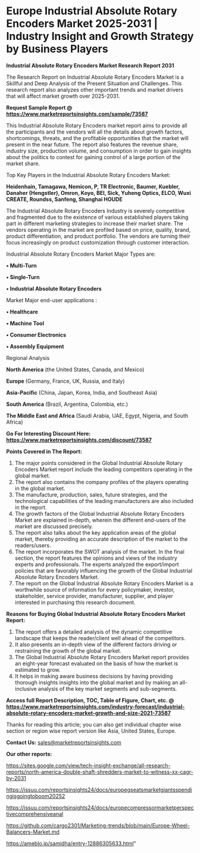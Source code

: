  # Europe Industrial Absolute Rotary Encoders Market 2025-2031 | Industry Insight and Growth Strategy by Business Players

<strong>Industrial Absolute Rotary Encoders Market Research Report 2031</strong>

The Research Report on Industrial Absolute Rotary Encoders Market is a Skillful and Deep Analysis of the Present Situation and Challenges. This research report also analyzes other important trends and market drivers that will affect market growth over 2025-2031.

<strong>Request Sample Report @ <a href=https://www.marketreportsinsights.com/sample/73587>https://www.marketreportsinsights.com/sample/73587</a></strong>

This Industrial Absolute Rotary Encoders market report aims to provide all the participants and the vendors will all the details about growth factors, shortcomings, threats, and the profitable opportunities that the market will present in the near future. The report also features the revenue share, industry size, production volume, and consumption in order to gain insights about the politics to contest for gaining control of a large portion of the market share.

Top Key Players in the Industrial Absolute Rotary Encoders Market:

<strong>Heidenhain, Tamagawa, Nemicon, P, TR Electronic, Baumer, Kuebler, Danaher (Hengstler), Omron, Koyo, BEI, Sick, Yuheng Optics, ELCO, Wuxi CREATE, Roundss, Sanfeng, Shanghai HOUDE</strong>

The Industrial Absolute Rotary Encoders Industry is severely competitive and fragmented due to the existence of various established players taking part in different marketing strategies to increase their market share. The vendors operating in the market are profiled based on price, quality, brand, product differentiation, and product portfolio. The vendors are turning their focus increasingly on product customization through customer interaction.

Industrial Absolute Rotary Encoders Market Major Types are:

<strong>• Multi-Turn

• Single-Turn

• Industrial Absolute Rotary Encoders</strong>

Market Major end-user applications :

<strong>• Healthcare

• Machine Tool

• Consumer Electronics

• Assembly Equipment</strong>

Regional Analysis

</u><strong><b>North America</b></strong> (the United States, Canada, and Mexico)

<strong><b>Europe </b></strong>(Germany, France, UK, Russia, and Italy)

<strong><b>Asia-Pacific</b></strong> (China, Japan, Korea, India, and Southeast Asia)

<strong><b>South America</b></strong> (Brazil, Argentina, Colombia, etc.)

<strong><b>The Middle East and Africa</b></strong> (Saudi Arabia, UAE, Egypt, Nigeria, and South Africa)

<strong>Go For Interesting Discount Here: <a href=https://www.marketreportsinsights.com/discount/73587>https://www.marketreportsinsights.com/discount/73587</a></strong>

<strong>Points Covered in The Report:</strong>
<ol>
  <li>The major points considered in the Global Industrial Absolute Rotary Encoders Market report include the leading competitors operating in the global market.</li>
  <li>The report also contains the company profiles of the players operating in the global market.</li>
  <li>The manufacture, production, sales, future strategies, and the technological capabilities of the leading manufacturers are also included in the report.</li>
  <li>The growth factors of the Global Industrial Absolute Rotary Encoders Market are explained in-depth, wherein the different end-users of the market are discussed precisely.</li>
  <li>The report also talks about the key application areas of the global market, thereby providing an accurate description of the market to the readers/users.</li>
  <li>The report incorporates the SWOT analysis of the market. In the final section, the report features the opinions and views of the industry experts and professionals. The experts analyzed the export/import policies that are favorably influencing the growth of the Global Industrial Absolute Rotary Encoders Market.</li>
  <li>The report on the Global Industrial Absolute Rotary Encoders Market is a worthwhile source of information for every policymaker, investor, stakeholder, service provider, manufacturer, supplier, and player interested in purchasing this research document.</li>
</ol>
<strong>Reasons for Buying Global Industrial Absolute Rotary Encoders Market Report:</strong>

<ol>
  <li>The report offers a detailed analysis of the dynamic competitive landscape that keeps the reader/client well ahead of the competitors.</li>
  <li>It also presents an in-depth view of the different factors driving or restraining the growth of the global market.</li>
  <li>The Global Industrial Absolute Rotary Encoders Market report provides an eight-year forecast evaluated on the basis of how the market is estimated to grow.</li>
  <li>It helps in making aware business decisions by having providing thorough insights insights into the global market and by making an all-inclusive analysis of the key market segments and sub-segments.</li>
</ol>
<strong>Access full Report Description, TOC, Table of Figure, Chart, etc. @ <a href=https://www.marketreportsinsights.com/industry-forecast/industrial-absolute-rotary-encoders-market-growth-and-size-2021-73587>https://www.marketreportsinsights.com/industry-forecast/industrial-absolute-rotary-encoders-market-growth-and-size-2021-73587</a></strong>


Thanks for reading this article; you can also get individual chapter wise section or region wise report version like Asia, United States, Europe.

<strong>Contact Us:</strong>
sales@marketreportsinsights.com

<strong>Our other reports:</strong>

<a href=https://sites.google.com/view/tech-insight-exchange/all-research-reports/north-america-double-shaft-shredders-market-to-witness-xx-cagr-by-2031>https://sites.google.com/view/tech-insight-exchange/all-research-reports/north-america-double-shaft-shredders-market-to-witness-xx-cagr-by-2031</a>

<a href=https://issuu.com/reportsinsights24/docs/europegseatsmarketgiantsspendingisgoingtoboom20252>https://issuu.com/reportsinsights24/docs/europegseatsmarketgiantsspendingisgoingtoboom20252</a>

<a href=https://issuu.com/reportsinsights24/docs/europecompressormarketperspectivecomprehensiveanal>https://issuu.com/reportsinsights24/docs/europecompressormarketperspectivecomprehensiveanal</a>

<a href=https://github.com/cargo2301/Marketing-trends/blob/main/Europe-Wheel-Balancers-Market.md>https://github.com/cargo2301/Marketing-trends/blob/main/Europe-Wheel-Balancers-Market.md</a>

<a href=https://ameblo.jp/samidha/entry-12886305633.html>https://ameblo.jp/samidha/entry-12886305633.html</a>"
